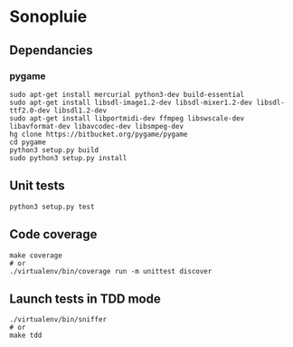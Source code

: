 # Sonopluie

## Dependancies

### pygame

```
sudo apt-get install mercurial python3-dev build-essential
sudo apt-get install libsdl-image1.2-dev libsdl-mixer1.2-dev libsdl-ttf2.0-dev libsdl1.2-dev
sudo apt-get install libportmidi-dev ffmpeg libswscale-dev libavformat-dev libavcodec-dev libsmpeg-dev
hg clone https://bitbucket.org/pygame/pygame
cd pygame
python3 setup.py build
sudo python3 setup.py install
```

## Unit tests

```
python3 setup.py test
```

## Code coverage

```
make coverage
# or
./virtualenv/bin/coverage run -m unittest discover
```

## Launch tests in TDD mode

```
./virtualenv/bin/sniffer
# or
make tdd
```
